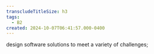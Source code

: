 ```yaml
---
transcludeTitleSize: h3
tags:
  - B2
created: 2024-10-07T06:41:57.000-0400
---
```

design software solutions to meet a variety of challenges;
